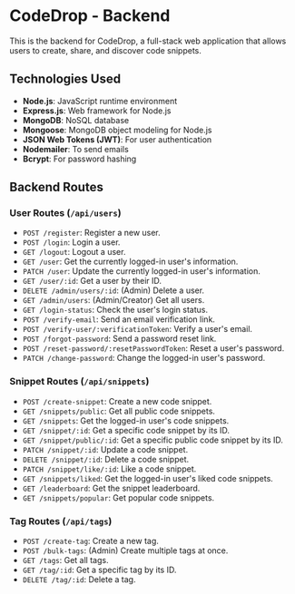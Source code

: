 # CodeDrop - Backend

This is the backend for CodeDrop, a full-stack web application that allows users to create, share, and discover code snippets.

## Technologies Used

- **Node.js**: JavaScript runtime environment
- **Express.js**: Web framework for Node.js
- **MongoDB**: NoSQL database
- **Mongoose**: MongoDB object modeling for Node.js
- **JSON Web Tokens (JWT)**: For user authentication
- **Nodemailer**: To send emails
- **Bcrypt**: For password hashing

## Backend Routes

### User Routes (`/api/users`)

- `POST /register`: Register a new user.
- `POST /login`: Login a user.
- `GET /logout`: Logout a user.
- `GET /user`: Get the currently logged-in user's information.
- `PATCH /user`: Update the currently logged-in user's information.
- `GET /user/:id`: Get a user by their ID.
- `DELETE /admin/users/:id`: (Admin) Delete a user.
- `GET /admin/users`: (Admin/Creator) Get all users.
- `GET /login-status`: Check the user's login status.
- `POST /verify-email`: Send an email verification link.
- `POST /verify-user/:verificationToken`: Verify a user's email.
- `POST /forgot-password`: Send a password reset link.
- `POST /reset-password/:resetPasswordToken`: Reset a user's password.
- `PATCH /change-password`: Change the logged-in user's password.

### Snippet Routes (`/api/snippets`)

- `POST /create-snippet`: Create a new code snippet.
- `GET /snippets/public`: Get all public code snippets.
- `GET /snippets`: Get the logged-in user's code snippets.
- `GET /snippet/:id`: Get a specific code snippet by its ID.
- `GET /snippet/public/:id`: Get a specific public code snippet by its ID.
- `PATCH /snippet/:id`: Update a code snippet.
- `DELETE /snippet/:id`: Delete a code snippet.
- `PATCH /snippet/like/:id`: Like a code snippet.
- `GET /snippets/liked`: Get the logged-in user's liked code snippets.
- `GET /leaderboard`: Get the snippet leaderboard.
- `GET /snippets/popular`: Get popular code snippets.

### Tag Routes (`/api/tags`)

- `POST /create-tag`: Create a new tag.
- `POST /bulk-tags`: (Admin) Create multiple tags at once.
- `GET /tags`: Get all tags.
- `GET /tag/:id`: Get a specific tag by its ID.
- `DELETE /tag/:id`: Delete a tag.
